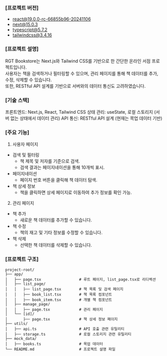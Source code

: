 ### [프로젝트 버전]
- react@19.0.0-rc-66855b96-20241106
- next@15.0.3
- typescript@5.7.2
- tailwindcss@3.4.16

### [프로젝트 설명]
RGT Bookstore는 Next.js와 Tailwind CSS를 기반으로 한 간단한 온라인 서점 프로젝트입니다. <br/>
사용자는 책을 검색하거나 필터링할 수 있으며, 관리 페이지를 통해 책 데이터를 추가, 수정, 삭제할 수 있습니다. <br/>
또한, RESTful API 설계를 기반으로 서버와의 데이터 통신도 고려하였습니다. <br/>

### [기술 스택]
프론트엔드: Next.js, React, Tailwind CSS
상태 관리: useState, 로컬 스토리지 (서버 없는 상태에서 데이터 관리)
API 통신: RESTful API 설계 (현재는 목업 데이터 기반)

### [주요 기능]
1. 사용자 페이지
- 검색 및 필터링
    - 책 제목 및 저자를 기준으로 검색.
    - 검색 결과는 페이지네이션을 통해 10개씩 표시.
- 페이지네이션
    - 페이지 번호 버튼을 클릭해 책 데이터 탐색.
- 책 상세 정보
    - 책을 클릭하면 상세 페이지로 이동하여 추가 정보를 확인 가능.
2. 관리 페이지
- 책 추가
    - 새로운 책 데이터를 추가할 수 있습니다.
- 책 수정
    - 책의 재고 및 기타 정보를 수정할 수 있습니다.
- 책 삭제
    - 선택한 책 데이터를 삭제할 수 있습니다.

### [프로젝트 구조]
```
project-root/
├── app/
│   ├── page.tsx                 # 루트 페이지, list_page.tsx로 리디렉션
│   ├── list_page/
│   │   ├── list_page.tsx        # 책 목록 및 검색 페이지
│   │   ├── book_list.tsx        # 책 목록 컴포넌트
│   │   ├── book_item.tsx        # 개별 책 컴포넌트
│   ├── manage_page/
│   │   ├── page.tsx             # 관리 페이지
│   └── [id]/
│       ├── page.tsx             # 책 상세 정보 페이지
├── utils/
│   ├── api.ts                   # API 호출 관련 유틸리티
│   ├── storage.ts               # 로컬 스토리지 관련 유틸리티
├── mock_data/
│   ├── books.ts                 # 목업 데이터
└── README.md                    # 프로젝트 설명 파일
```
